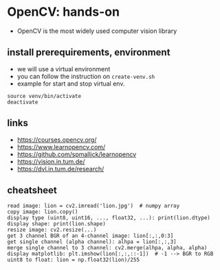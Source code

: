 # OpenCV: hands-on
* OpenCV is the most widely used computer vision library

## install prerequirements, environment
* we will use a virtual environment
* you can follow the instruction on `create-venv.sh`
* example for start and stop virtual env.
```
source venv/bin/activate
deactivate
```

## links
* https://courses.opencv.org/
* https://www.learnopencv.com/
* https://github.com/spmallick/learnopencv
* https://vision.in.tum.de/
* https://dvl.in.tum.de/research/

## cheatsheet
```
read image: lion = cv2.imread('lion.jpg')  # numpy array
copy image: lion.copy()
display type (uint8, uint16, ..., float32, ...): print(lion.dtype)
display shape: print(lion.shape)
resize image: cv2.resize(...)
get 3 channel BGR of an 4-channel image: lion[:,:,0:3]
get single channel (alpha channel): alhpa = lion[:,:,3]
merge single channel to 3 channel: cv2.merge(alhpa, alpha, alpha)
display matplotlib: plt.imshow(lion[:,:,::-1])  # -1 --> BGR to RGB
uint8 to float: lion = np.float32(lion)/255
```
